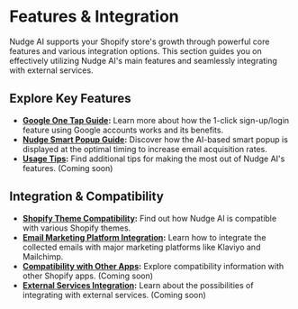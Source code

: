 # Features & Integration

Nudge AI supports your Shopify store's growth through powerful core features and various integration options. This section guides you on effectively utilizing Nudge AI's main features and seamlessly integrating with external services.

## Explore Key Features

- **[Google One Tap Guide](./google-one-tap/index.md):** Learn more about how the 1-click sign-up/login feature using Google accounts works and its benefits.
- **[Nudge Smart Popup Guide](./smart-popup/index.md):** Discover how the AI-based smart popup is displayed at the optimal timing to increase email acquisition rates.
- **[Usage Tips](./usage-tips/index.md):** Find additional tips for making the most out of Nudge AI's features. (Coming soon)

## Integration & Compatibility

- **[Shopify Theme Compatibility](./theme-compatibility/index.md):** Find out how Nudge AI is compatible with various Shopify themes.
- **[Email Marketing Platform Integration](./email-marketing/index.md):** Learn how to integrate the collected emails with major marketing platforms like Klaviyo and Mailchimp.
- **[Compatibility with Other Apps](./app-compatibility/index.md):** Explore compatibility information with other Shopify apps. (Coming soon)
- **[External Services Integration](./external-services/index.md):** Learn about the possibilities of integrating with external services. (Coming soon)
